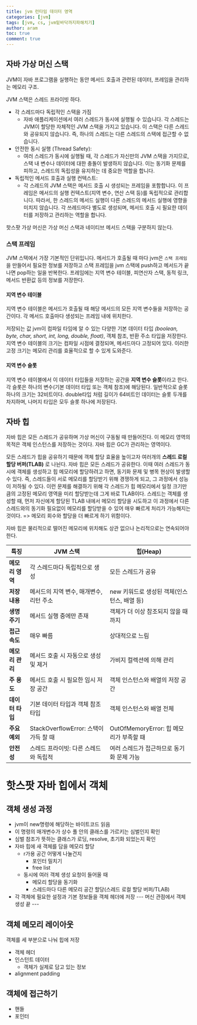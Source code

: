 ```yaml
---
title: jvm 런타임 데이터 영역
categories: [jvm]
tags: [jvm, cs, jvm밑바닥까지파해치기]
author: aram
toc: true
comment: true
---
```

## 자바 가상 머신 스택
JVM이 자바 프로그램을 실행하는 동안 메서드 호출과 관련된 데이터, 프레임을 관리하는 메모리 구조.

JVM 스택은 스레드 프라이빗 하다.
- 각 스레드마다 독립적인 스택을 가짐
  - 자바 애플리케이션에서 여러 스레드가 동시에 실행될 수 있습니다.
각 스레드는 JVM이 할당한 자체적인 JVM 스택을 가지고 있습니다.
이 스택은 다른 스레드와 공유되지 않습니다. 즉, 하나의 스레드는 다른 스레드의 스택에 접근할 수 없습니다.
- 안전한 동시 실행 (Thread Safety):
  - 여러 스레드가 동시에 실행될 때, 각 스레드가 자신만의 JVM 스택을 가지므로, 스택 내 변수나 데이터에 대한 충돌이 발생하지 않습니다.
이는 동기화 문제를 피하고, 스레드의 독립성을 유지하는 데 중요한 역할을 합니다.
- 독립적인 메서드 호출과 실행 컨텍스트:
  - 각 스레드의 JVM 스택은 메서드 호출 시 생성되는 프레임을 포함합니다.
이 프레임은 메서드의 실행 컨텍스트(지역 변수, 연산 스택 등)를 독립적으로 관리합니다.
따라서, 한 스레드의 메서드 실행이 다른 스레드의 메서드 실행에 영향을 미치지 않습니다.
각 쓰레드마다 별도로 생성되며, 메서드 호출 시 필요한 데이터를 저장하고 관리하는 역할을 합니다.

핫스팟 가상 머신은 가상 머신 스택과 네이티브 메서드 스택을 구분하지 않는다. 

### 스택 프레임
JVM 스택에서 가장 기본적인 단위입니다.
메서드가 호출될 때 마다 jvm은 `스택 프레임`을 만들어서 필요한 정보를 저장하고 스택 프레임을 jvm 스택에 push하고 메서드가 끝나면 pop하는 일을 반복한다.
프레임에는 지역 변수 테이블, 피연산자 스택, 동적 링크, 메서드 반환값 등의 정보를 저장한다. 

#### 지역 변수 테이블
지역 변수 테이블은 메서드가 호출될 때 해당 메서드의 모든 지역 변수들을 저장하는 공간이다. 각 메서드 호출마다 생성되는 프레임 내에 위치한다.

저장되는 값
jvm이 컴파일 타임에 알 수 있는 다양한 기본 데이터 타입 *(boolean, byte, char, short, int, long, double, float)*, 객체 참조, 반환 주소 타입을 저장한다. 
지역 변수 테이블의 크기는 컴파일 시점에 결정되며, 메서드마다 고정되어 있다. 이러한 고정 크기는 메모리 관리를 효율적으로 할 수 있게 도와준다.

#### 지역 변수 슬롯

지역 변수 테이블에서 이 데이터 타입들을 저장하는 공간을 **지역 변수 슬롯**이라고 한다. 각 슬롯은 하나의 변수(기본 데이터 타입 또는 객체 참조)에 해당된다. 일반적으로 슬롯 하나의 크기는 32비트이다. double타입 처럼 길이가 64비트인 데이터는 슬롯 두개를 차지하며, 나머지 타입은 모두 슬롯 하나에 저장된다. 

## 자바 힙
자바 힙은 모든 스레드가 공유하며 가상 머신이 구동될 때 만들어진다. 
이 메모리 영역의 목적은 객체 인스턴스를 저장하는 것이다.
자바 힙은 GC가 관리하는 영역이다. 

모든 스레드가 힙을 공유하기 때문에 객체 할당 효율을 높이고자 여러개의 **스레드 로컬 할당 버퍼(TLAB)** 로 나뉜다. 
자바 힙은 모든 스레드가 공유한다. 이때 여러 스레드가 동시에 객체를 생성하고 힙 메모리에 할당하려고 하면, 동기화 문제 및 병목 현상이 발생할 수 있다. 즉, 스레드들이 서로 메모리를 할당받기 위해 경쟁하게 되고, 그 과정에서 성능이 저하될 수 있다.
이런 문제를 해결하기 위해 각 스레드가 힙 메모리에서 일정 크기만큼의 고정된 메모리 영역을 미리 할당받는데 그게 바로 TLAB이다. 스레드는 객체를 생성할 때, 먼저 자신에게 할당된 TLAB 내에서 메모리 할당을 시도하고 이 과정에서 다른 스레드와의 동기화 필요없이 메모리를 할당받을 수 있어 매우 빠르게 처리가 가능해지는 것이다.
=> 메모리 회수와 할당을 더 빠르게 하기 위함이다.

자바 힙은 물리적으로 떨어진 메모리에 위치해도 상관 없으나 논리적으로는 연속되어야 한다. 

| **특징**                | **JVM 스택**                                            | **힙(Heap)**                                               |
|-------------------------|---------------------------------------------------------|------------------------------------------------------------|
| **메모리 영역**         | 각 스레드마다 독립적으로 생성                           | 모든 스레드가 공유                                          |
| **저장 내용**           | 메서드의 지역 변수, 매개변수, 리턴 주소                 | new 키워드로 생성된 객체(인스턴스, 배열 등)                 |
| **생명 주기**           | 메서드 실행 중에만 존재                                  | 객체가 더 이상 참조되지 않을 때까지                        |
| **접근 속도**           | 매우 빠름                                               | 상대적으로 느림                                            |
| **메모리 관리**         | 메서드 호출 시 자동으로 생성 및 제거                    | 가비지 컬렉션에 의해 관리                                   |
| **주 용도**             | 메서드 호출 시 필요한 임시 저장 공간                    | 객체 인스턴스와 배열의 저장 공간                            |
| **데이터 타입**         | 기본 데이터 타입과 객체 참조 타입                       | 객체 인스턴스와 배열 전체                                   |
| **주요 예외**           | StackOverflowError: 스택이 가득 찰 때                   | OutOfMemoryError: 힙 메모리가 부족할 때                    |
| **안전성**              | 스레드 프라이빗: 다른 스레드와 독립적                   | 여러 스레드가 접근하므로 동기화 문제 가능                    |


# 핫스팟 자바 힙에서 객체
## 객체 생성 과정
- jvm이 new명령에 해당하는 바이트코드 읽음
- 이 명령의 매개변수가 상수 풀 안의 클래스를 가르키는 심벌인지 확인
- 심벌 참조가 뜻하는 클래스가 로딩, resolve, 초기화 되었는지 확인
- 자바 힙에 새 객체를 담을 메모리 할당
    - r가용 공간 어떻게 나눌건지
        - 포인터 밀치기
        - free list
    - 동시에 여러 객체 생성 요청이 들어올 때
        - 메모리 할당을 동기화
        - 스레드마다 다른 메모리 공간 할당(스레드 로컬 할당 버퍼/TLAB)
- 각 객체에 필요한 설정과 기본 정보들을 객체 헤더에 저장
--- 머신 관점에서 객체 생성 끝 ---

## 객체 메모리 레이아웃
객체를 세 부분으로 나눠 힙에 저장
- 객체 헤더
- 인스턴트 데이터
    - 객체가 실제로 담고 있는 정보
- alignment padding


## 객체에 접근하기
- 핸들
- 포인터
